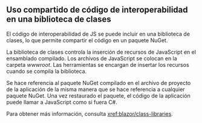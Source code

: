 ## <a name="share-interop-code-in-a-class-library"></a>Uso compartido de código de interoperabilidad en una biblioteca de clases

El código de interoperabilidad de JS se puede incluir en una biblioteca de clases, lo que permite compartir el código en un paquete NuGet.

La biblioteca de clases controla la inserción de recursos de JavaScript en el ensamblado compilado. Los archivos de JavaScript se colocan en la carpeta *wwwroot*. Las herramientas se encargan de insertar los recursos cuando se compila la biblioteca.

Se hace referencia al paquete NuGet compilado en el archivo de proyecto de la aplicación de la misma manera que se hace referencia a cualquier paquete NuGet. Una vez restaurado el paquete, el código de la aplicación puede llamar a JavaScript como si fuera C#.

Para obtener más información, consulta <xref:blazor/class-libraries>.
